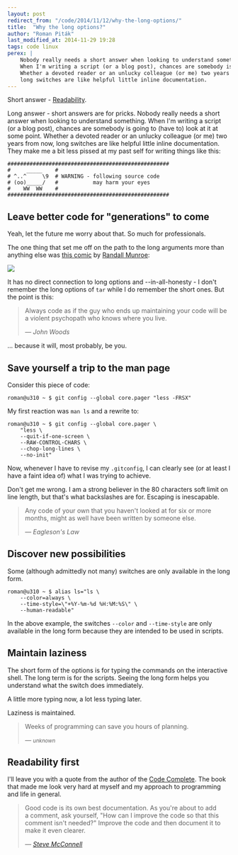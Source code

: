 ```yaml
---
layout: post
redirect_from: "/code/2014/11/12/why-the-long-options/"
title:  "Why the long options?"
author: "Roman Piták"
last_modified_at: 2014-11-29 19:28
tags: code linux
perex: |
    Nobody really needs a short answer when looking to understand something.
    When I'm writing a script (or a blog post), chances are somebody is going to (have to) look at it at some point.
    Whether a devoted reader or an unlucky colleague (or me) two years from now, 
    long switches are like helpful little inline documentation.
---
```


Short answer - [Readability](http://en.wikipedia.org/wiki/Readability).

Long answer - short answers are for pricks. Nobody really needs a short answer when looking to understand something.
When I'm writing a script (or a blog post), chances are somebody is going to (have to) look at it at some point.
Whether a devoted reader or an unlucky colleague (or me) two years from now, 
long switches are like helpful little inline documentation. 
They make me a bit less pissed at my past self for writing things like this:
  
<pre class="pitak"><code><span class="comment"
>###################################################
#     _____    # 
# ^..^     \9  # WARNING - following source code
# (oo)_____/   #           may harm your eyes
#    WW  WW    #
###################################################
</span></code></pre>


## Leave better code for "generations" to come

Yeah, let the future me worry about that. So much for professionals. 

The one thing that set me off on the path to the long arguments more than anything else 
was [this comic](http://xkcd.com/1168/) by [Randall Munroe](http://xkcd.com/about/):  

<a href="http://xkcd.com/1168/" target="_blank"><img src="http://imgs.xkcd.com/comics/tar.png" /></a>

It has no direct connection to long options and --in-all-honesty -
I don't remember the long options of `tar` while I do remember the short ones. 
But the point is this: 

<blockquote>
<p>Always code as if the guy who ends up maintaining your code will be a violent psychopath who knows where you live.</p>
<footer>— <cite>John Woods</cite></footer>
</blockquote>

... because it will, most probably, be you. 

## Save yourself a trip to the man page

Consider this piece of code:

<pre class="pitak"><code><span class="user-host">roman@u310 </span><span 
class="path">~ $ </span><span class="function">git</span> config --global core.pager <span class="string">"less -FRSX"</span></code></pre>

My first reaction was `man ls` and a rewrite to: 

<pre class="pitak"><code><span class="user-host">roman@u310 </span><span 
class="path">~ $ </span><span class="function">git</span> config --global core.pager <span 
class="warning">\</span><span class="string">
    "less <span class="warning">\</span>
    --quit-if-one-screen <span class="warning">\</span>
    --RAW-CONTROL-CHARS <span class="warning">\</span>
    --chop-long-lines <span class="warning">\</span>
    --no-init"</span></code></pre>

Now, whenever I have to revise my `.gitconfig`, I can clearly see (or at least I have a faint idea of) what I was trying to achieve.   

Don't get me wrong. I am a strong believer in the 80 characters soft limit on line length, but that's what backslashes are for.
Escaping is inescapable.

<blockquote>
<p>Any code of your own that you haven't looked at for six or more months, might as well have been written by someone else.</p>
<footer>— <cite>Eagleson's Law</cite></footer>
</blockquote>

## Discover new possibilities

Some (although admittedly not many) switches are only available in the long form. 

<pre class="pitak"><code><span class="user-host">roman@u310 </span><span 
class="path">~ $ </span><span class="function">alias</span> ls=<span
class="string">"ls <span class="warning">\</span>
    --color=always <span class="warning">\</span>
    --time-style=\"+%Y-%m-%d %H:%M:%S\" <span class="warning">\</span>
    --human-readable"</span></code></pre>

In the above example, the switches `--color` and `--time-style` are only available in the long form because they are intended to be used in scripts.   

## Maintain laziness

The short form of the options is for typing the commands on the interactive shell. 
The long term is for the scripts. 
Seeing the long form helps you understand what the switch does immediately. 

A little more typing now, a lot less typing later. 

Laziness is maintained. 

<blockquote>
<p>Weeks of programming can save you hours of planning.</p>
<footer>— <cite><small>unknown</small></cite></footer>
</blockquote>

## Readability first

I'll leave you with a&nbsp;quote from the&nbsp;author of the&nbsp;<a href="http://www.cc2e.com" 
target="_blank">Code Complete</a>. The&nbsp;book that made me look very hard at&nbsp;myself 
and&nbsp;my&nbsp;approach to&nbsp;programming and&nbsp;life&nbsp;in&nbsp;general.      

<blockquote>
<p>Good code is&nbsp;its&nbsp;own best documentation. As&nbsp;you're about to add a&nbsp;comment,
ask yourself, "How can I&nbsp;improve the&nbsp;code so&nbsp;that this comment isn't needed?"
Improve the&nbsp;code and&nbsp;then document it to make it even clearer.</p>
<footer>— <cite><a href="http://www.stevemcconnell.com/" target="_blank">Steve McConnell</a></cite></footer>
</blockquote>
